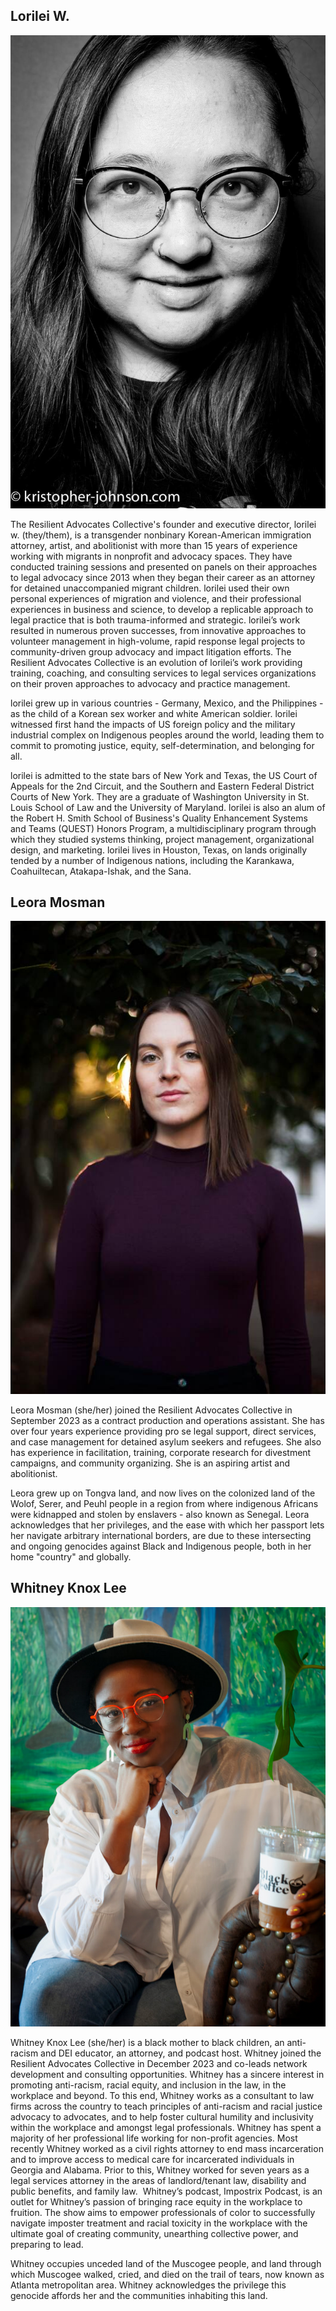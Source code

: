 ## Lorilei W.

![Lorilei_W_image](assets/image/people/fb-img-1547434076986_orig.jpg)

The Resilient Advocates Collective's founder and executive director, lorilei w. (they/them), is a transgender nonbinary Korean-American immigration attorney, artist, and abolitionist with more than 15 years of experience working with migrants in nonprofit and advocacy spaces. They have conducted training sessions and presented on panels on their approaches to legal advocacy since 2013 when they began their career as an attorney for detained unaccompanied migrant children. lorilei used their own personal experiences of migration and violence, and their professional experiences in business and science, to develop a replicable approach to legal practice that is both trauma-informed and strategic. lorilei’s work resulted in numerous proven successes, from innovative approaches to volunteer management in high-volume, rapid response legal projects to community-driven group advocacy and impact litigation efforts. The Resilient Advocates Collective is an evolution of lorilei’s work providing training, coaching, and consulting services to legal services organizations on their proven approaches to advocacy and practice management.

lorilei grew up in various countries - Germany, Mexico, and the Philippines - as the child of a Korean sex worker and white American soldier. lorilei witnessed first hand the impacts of US foreign policy and the military industrial complex on Indigenous peoples around the world, leading them to commit to promoting justice, equity, self-determination, and belonging for all.

​lorilei is admitted to the state bars of New York and Texas, the US Court of Appeals for the 2nd Circuit, and the Southern and Eastern Federal District Courts of New York. They are a graduate of Washington University in St. Louis School of Law and the University of Maryland. lorilei is also an alum of the Robert H. Smith School of Business's Quality Enhancement Systems and Teams (QUEST) Honors Program, a multidisciplinary program through which they studied systems thinking, project management, organizational design, and marketing. lorilei lives in Houston, Texas, on lands originally tended by a number of Indigenous nations, including the Karankawa, Coahuiltecan, Atakapa-Ishak, and the Sana.

## Leora Mosman

![Leora_Mosman_image](assets/image/people/img-2698-leora-m_orig.jpg)

Leora Mosman (she/her) joined the Resilient Advocates Collective in September 2023 as a contract production and operations assistant. She has over four years experience providing pro se legal support, direct services, and case management for detained asylum seekers and refugees. She also has experience in facilitation, training, corporate research for divestment campaigns, and community organizing. She is an aspiring artist and abolitionist.

Leora grew up on Tongva land, and now lives on the colonized land of the Wolof, Serer, and Peuhl people in a region from where indigenous Africans were kidnapped and stolen by enslavers - also known as Senegal. Leora acknowledges that her privileges, and the ease with which her passport lets her navigate arbitrary international borders, are due to these intersecting and ongoing genocides against Black and Indigenous people, both in her home "country" and globally.​

## Whitney Knox Lee

![Whitney_Knox_Lee_image](assets/image/people/photoshootforms-whitney-1-whitney-knox-lee_orig.jpg)

Whitney Knox Lee (she/her) is a black mother to black children, an anti-racism and DEI educator, an attorney, and podcast host. Whitney joined the Resilient Advocates Collective in December 2023 and co-leads network development and consulting opportunities. Whitney has a sincere interest in promoting anti-racism, racial equity, and inclusion in the law, in the workplace and beyond. To this end, Whitney works as a consultant to law firms across the country to teach principles of anti-racism and racial justice advocacy to advocates, and to help foster cultural humility and inclusivity within the workplace and amongst legal professionals. Whitney has spent a majority of her professional life working for non-profit agencies. Most recently Whitney worked as a civil rights attorney to end mass incarceration and to improve access to medical care for incarcerated individuals in Georgia and Alabama. Prior to this, Whitney worked for seven years as a legal services attorney in the areas of landlord/tenant law, disability and public benefits, and family law.
​
Whitney’s podcast, Impostrix Podcast, is an outlet for Whitney’s passion of bringing race equity in the workplace to fruition. The show aims to empower professionals of color to successfully navigate imposter treatment and racial toxicity in the workplace with the ultimate goal of creating community, unearthing collective power, and preparing to lead.

Whitney occupies unceded land of the Muscogee people, and land through which Muscogee walked, cried, and died on the trail of tears, now known as Atlanta metropolitan area. Whitney acknowledges the privilege this genocide affords her and the communities inhabiting this land.
